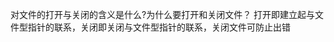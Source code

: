 <!--
 * @Author: your name
 * @Date: 2020-02-22 14:40:19
 * @LastEditTime: 2020-02-22 14:40:58
 * @LastEditors: Please set LastEditors
 * @Description: In User Settings Edit
 * @FilePath: /c-lang/unit-10/2.md
 -->
对文件的打开与关闭的含义是什么?为什么要打开和关闭文件？
打开即建立起与文件型指针的联系，关闭即关闭与文件型指针的联系，关闭文件可防止出错